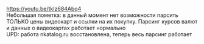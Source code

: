 https://youtu.be/tkIz684Abq4
<br>
Небольшая пометка: в данный момент нет возможности парсить ТОЛЬКО цены видеокарт и ссылки на их покупку. Парсинг курсов валют и данных о видеокартах работает нормально
<br>
UPD: работа nkatalog.ru восстановлена, теперь весь парсинг работает
